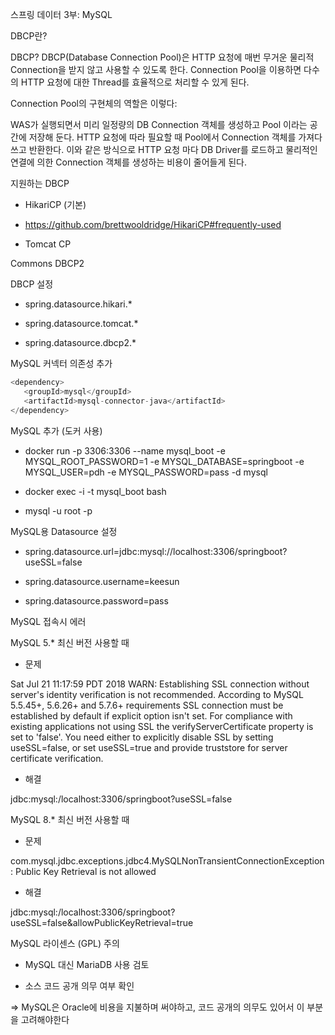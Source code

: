 스프링 데이터 3부: MySQL

DBCP란?

DBCP?
DBCP(Database Connection Pool)은 HTTP 요청에 매번 무거운 물리적 Connection을 받지 않고 사용할 수 있도록 한다. Connection Pool을 이용하면 다수의 HTTP 요청에 대한 Thread를 효율적으로 처리할 수 있게 된다.

Connection Pool의 구현체의 역할은 이렇다:

WAS가 실행되면서 미리 일정량의 DB Connection 객체를 생성하고 Pool 이라는 공간에 저장해 둔다.
HTTP 요청에 따라 필요할 때 Pool에서 Connection 객체를 가져다 쓰고 반환한다.
이와 같은 방식으로 HTTP 요청 마다 DB Driver를 로드하고 물리적인 연결에 의한 Connection 객체를 생성하는 비용이 줄어들게 된다.

지원하는 DBCP

- HikariCP (기본)

- https://github.com/brettwooldridge/HikariCP#frequently-used

- Tomcat CP

Commons DBCP2

DBCP 설정

- spring.datasource.hikari.*

- spring.datasource.tomcat.*

- spring.datasource.dbcp2.*

MySQL 커넥터 의존성 추가

```java
<dependency>
   <groupId>mysql</groupId>
   <artifactId>mysql-connector-java</artifactId>
</dependency>
```

MySQL 추가 (도커 사용)

- docker run -p 3306:3306 --name mysql_boot -e MYSQL_ROOT_PASSWORD=1 -e MYSQL_DATABASE=springboot -e MYSQL_USER=pdh -e MYSQL_PASSWORD=pass -d mysql

- docker exec -i -t mysql_boot bash

- mysql -u root -p

MySQL용 Datasource 설정

- spring.datasource.url=jdbc:mysql://localhost:3306/springboot?useSSL=false

- spring.datasource.username=keesun

- spring.datasource.password=pass


MySQL 접속시 에러

MySQL 5.* 최신 버전 사용할 때 

- 문제

Sat Jul 21 11:17:59 PDT 2018 WARN: Establishing SSL connection without server's identity verification is not recommended. According to MySQL 5.5.45+, 5.6.26+ and 5.7.6+ requirements SSL connection must be established by default if explicit option isn't set. For compliance with existing applications not using SSL the verifyServerCertificate property is set to 'false'. You need either to explicitly disable SSL by setting useSSL=false, or set useSSL=true and provide truststore for server certificate verification.

- 해결

jdbc:mysql:/localhost:3306/springboot?useSSL=false


MySQL 8.* 최신 버전 사용할 때

- 문제

com.mysql.jdbc.exceptions.jdbc4.MySQLNonTransientConnectionException: Public Key Retrieval is not allowed

- 해결

jdbc:mysql:/localhost:3306/springboot?useSSL=false&allowPublicKeyRetrieval=true


MySQL 라이센스 (GPL) 주의

- MySQL 대신 MariaDB 사용 검토

- 소스 코드 공개 의무 여부 확인

=> MySQL은 Oracle에 비용을 지불하며 써야하고, 코드 공개의 의무도 있어서 이 부분을 고려해야한다
